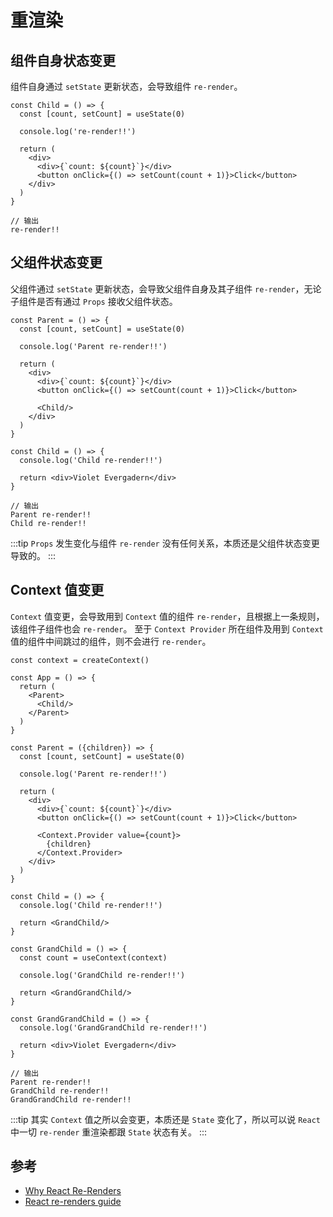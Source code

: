 # 重渲染

## 组件自身状态变更

组件自身通过 `setState` 更新状态，会导致组件 `re-render`。

```
const Child = () => {
  const [count, setCount] = useState(0)

  console.log('re-render!!')

  return (
    <div>
      <div>{`count: ${count}`}</div>
      <button onClick={() => setCount(count + 1)}>Click</button>
    </div>
  )
}

// 输出
re-render!!
```

## 父组件状态变更

父组件通过 `setState` 更新状态，会导致父组件自身及其子组件 `re-render`，无论子组件是否有通过 `Props` 接收父组件状态。

```
const Parent = () => {
  const [count, setCount] = useState(0)

  console.log('Parent re-render!!')

  return (
    <div>
      <div>{`count: ${count}`}</div>
      <button onClick={() => setCount(count + 1)}>Click</button>

      <Child/>
    </div>
  )
}

const Child = () => {
  console.log('Child re-render!!')

  return <div>Violet Evergadern</div>
}

// 输出
Parent re-render!!
Child re-render!!
```

:::tip
`Props` 发生变化与组件 `re-render` 没有任何关系，本质还是父组件状态变更导致的。
:::

## Context 值变更

`Context` 值变更，会导致用到 `Context` 值的组件 `re-render`，且根据上一条规则，该组件子组件也会 `re-render`。
至于 `Context Provider` 所在组件及用到 `Context` 值的组件中间跳过的组件，则不会进行 `re-render`。

```
const context = createContext()

const App = () => {
  return (
    <Parent>
      <Child/>
    </Parent>
  )
}

const Parent = ({children}) => {
  const [count, setCount] = useState(0)

  console.log('Parent re-render!!')

  return (
    <div>
      <div>{`count: ${count}`}</div>
      <button onClick={() => setCount(count + 1)}>Click</button>

      <Context.Provider value={count}>
        {children}
      </Context.Provider>
    </div>
  )
}

const Child = () => {
  console.log('Child re-render!!')

  return <GrandChild/>
}

const GrandChild = () => {
  const count = useContext(context)

  console.log('GrandChild re-render!!')

  return <GrandGrandChild/>
}

const GrandGrandChild = () => {
  console.log('GrandGrandChild re-render!!')

  return <div>Violet Evergadern</div>
}

// 输出
Parent re-render!!
GrandChild re-render!!
GrandGrandChild re-render!!
```

:::tip
其实 `Context` 值之所以会变更，本质还是 `State` 变化了，所以可以说 `React` 中一切 `re-render` 重渲染都跟 `State` 状态有关。
:::

## 参考

- [Why React Re-Renders](https://www.joshwcomeau.com/react/why-react-re-renders/)
- [React re-renders guide](https://www.developerway.com/posts/react-re-renders-guide)
